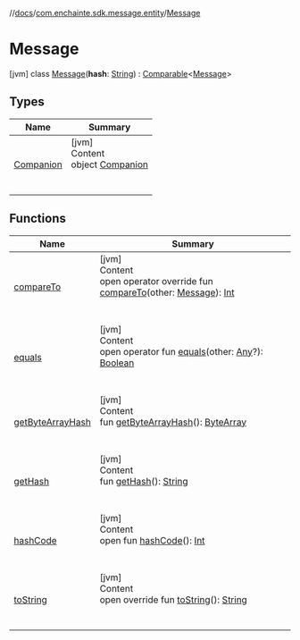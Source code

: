 //[docs](../../index.md)/[com.enchainte.sdk.message.entity](../index.md)/[Message](index.md)



# Message  
 [jvm] class [Message](index.md)(**hash**: [String](https://kotlinlang.org/api/latest/jvm/stdlib/kotlin/-string/index.html)) : [Comparable](https://kotlinlang.org/api/latest/jvm/stdlib/kotlin/-comparable/index.html)<[Message](index.md)>    


## Types  
  
|  Name|  Summary| 
|---|---|
| <a name="com.enchainte.sdk.message.entity/Message.Companion///PointingToDeclaration/"></a>[Companion](-companion/index.md)| <a name="com.enchainte.sdk.message.entity/Message.Companion///PointingToDeclaration/"></a>[jvm]  <br>Content  <br>object [Companion](-companion/index.md)  <br><br><br>


## Functions  
  
|  Name|  Summary| 
|---|---|
| <a name="com.enchainte.sdk.message.entity/Message/compareTo/#com.enchainte.sdk.message.entity.Message/PointingToDeclaration/"></a>[compareTo](compare-to.md)| <a name="com.enchainte.sdk.message.entity/Message/compareTo/#com.enchainte.sdk.message.entity.Message/PointingToDeclaration/"></a>[jvm]  <br>Content  <br>open operator override fun [compareTo](compare-to.md)(other: [Message](index.md)): [Int](https://kotlinlang.org/api/latest/jvm/stdlib/kotlin/-int/index.html)  <br><br><br>
| <a name="kotlin/Any/equals/#kotlin.Any?/PointingToDeclaration/"></a>[equals](../../com.enchainte.sdk.proof.entity/-proof/-companion/index.md#%5Bkotlin%2FAny%2Fequals%2F%23kotlin.Any%3F%2FPointingToDeclaration%2F%5D%2FFunctions%2F-1221540720)| <a name="kotlin/Any/equals/#kotlin.Any?/PointingToDeclaration/"></a>[jvm]  <br>Content  <br>open operator fun [equals](../../com.enchainte.sdk.proof.entity/-proof/-companion/index.md#%5Bkotlin%2FAny%2Fequals%2F%23kotlin.Any%3F%2FPointingToDeclaration%2F%5D%2FFunctions%2F-1221540720)(other: [Any](https://kotlinlang.org/api/latest/jvm/stdlib/kotlin/-any/index.html)?): [Boolean](https://kotlinlang.org/api/latest/jvm/stdlib/kotlin/-boolean/index.html)  <br><br><br>
| <a name="com.enchainte.sdk.message.entity/Message/getByteArrayHash/#/PointingToDeclaration/"></a>[getByteArrayHash](get-byte-array-hash.md)| <a name="com.enchainte.sdk.message.entity/Message/getByteArrayHash/#/PointingToDeclaration/"></a>[jvm]  <br>Content  <br>fun [getByteArrayHash](get-byte-array-hash.md)(): [ByteArray](https://kotlinlang.org/api/latest/jvm/stdlib/kotlin/-byte-array/index.html)  <br><br><br>
| <a name="com.enchainte.sdk.message.entity/Message/getHash/#/PointingToDeclaration/"></a>[getHash](get-hash.md)| <a name="com.enchainte.sdk.message.entity/Message/getHash/#/PointingToDeclaration/"></a>[jvm]  <br>Content  <br>fun [getHash](get-hash.md)(): [String](https://kotlinlang.org/api/latest/jvm/stdlib/kotlin/-string/index.html)  <br><br><br>
| <a name="kotlin/Any/hashCode/#/PointingToDeclaration/"></a>[hashCode](../../com.enchainte.sdk.proof.entity/-proof/-companion/index.md#%5Bkotlin%2FAny%2FhashCode%2F%23%2FPointingToDeclaration%2F%5D%2FFunctions%2F-1221540720)| <a name="kotlin/Any/hashCode/#/PointingToDeclaration/"></a>[jvm]  <br>Content  <br>open fun [hashCode](../../com.enchainte.sdk.proof.entity/-proof/-companion/index.md#%5Bkotlin%2FAny%2FhashCode%2F%23%2FPointingToDeclaration%2F%5D%2FFunctions%2F-1221540720)(): [Int](https://kotlinlang.org/api/latest/jvm/stdlib/kotlin/-int/index.html)  <br><br><br>
| <a name="com.enchainte.sdk.message.entity/Message/toString/#/PointingToDeclaration/"></a>[toString](to-string.md)| <a name="com.enchainte.sdk.message.entity/Message/toString/#/PointingToDeclaration/"></a>[jvm]  <br>Content  <br>open override fun [toString](to-string.md)(): [String](https://kotlinlang.org/api/latest/jvm/stdlib/kotlin/-string/index.html)  <br><br><br>

